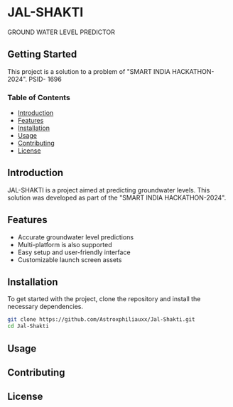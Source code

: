 # JAL-SHAKTI

GROUND WATER LEVEL PREDICTOR

## Getting Started

This project is a solution to a problem of "SMART INDIA HACKATHON-2024".
PSID- 1696

### Table of Contents
- [Introduction](#introduction)
- [Features](#features)
- [Installation](#installation)
- [Usage](#usage)
- [Contributing](#contributing)
- [License](#license)

## Introduction

JAL-SHAKTI is a project aimed at predicting groundwater levels. This solution was developed as part of the "SMART INDIA HACKATHON-2024".

## Features

- Accurate groundwater level predictions
- Multi-platform is also supported
- Easy setup and user-friendly interface
- Customizable launch screen assets

## Installation

To get started with the project, clone the repository and install the necessary dependencies.

```bash
git clone https://github.com/Astroxphiliauxx/Jal-Shakti.git
cd Jal-Shakti

```
## Usage
## Contributing
## License

